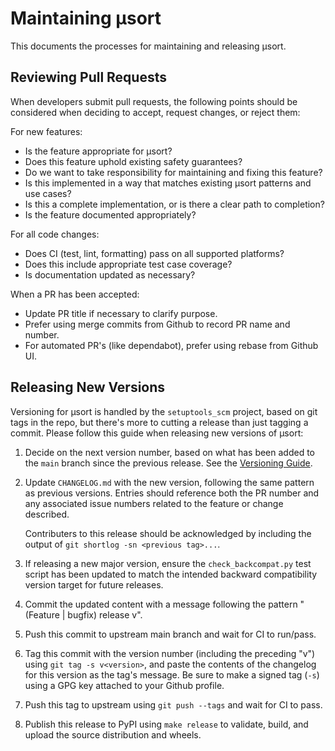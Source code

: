# Maintaining µsort

This documents the processes for maintaining and releasing µsort.

## Reviewing Pull Requests

When developers submit pull requests, the following points should be considered
when deciding to accept, request changes, or reject them:

For new features:

* Is the feature appropriate for µsort?
* Does this feature uphold existing safety guarantees?
* Do we want to take responsibility for maintaining and fixing this feature?
* Is this implemented in a way that matches existing µsort patterns and use cases?
* Is this a complete implementation, or is there a clear path to completion?
* Is the feature documented appropriately?

For all code changes:

* Does CI (test, lint, formatting) pass on all supported platforms?
* Does this include appropriate test case coverage?
* Is documentation updated as necessary?

When a PR has been accepted:

* Update PR title if necessary to clarify purpose.
* Prefer using merge commits from Github to record PR name and number.
* For automated PR's (like dependabot), prefer using rebase from Github UI.

## Releasing New Versions

Versioning for µsort is handled by the `setuptools_scm` project, based on git tags
in the repo, but there's more to cutting a release than just tagging a commit.
Please follow this guide when releasing new versions of µsort:

1. Decide on the next version number, based on what has been added to the `main`
   branch since the previous release. See the
   [Versioning Guide](https://usort.rtfd.io/en/latest/versioning.html).

2. Update `CHANGELOG.md` with the new version, following the same pattern as
   previous versions. Entries should reference both the PR number and any
   associated issue numbers related to the feature or change described.

   Contributers to this release should be acknowledged by including the output
   of `git shortlog -sn <previous tag>...`.

3. If releasing a new major version, ensure the ``check_backcompat.py`` test
   script has been updated to match the intended backward compatibility
   version target for future releases.

4. Commit the updated content with a message following the pattern
   "(Feature | bugfix) release v<version>".

5. Push this commit to upstream main branch and wait for CI to run/pass.

6. Tag this commit with the version number (including the preceding "v")
   using `git tag -s v<version>`, and paste the contents of the changelog
   for this version as the tag's message. Be sure to make a signed tag (`-s`)
   using a GPG key attached to your Github profile.

7. Push this tag to upstream using `git push --tags` and wait for CI to pass.

8. Publish this release to PyPI using `make release` to validate, build, and
   upload the source distribution and wheels.
